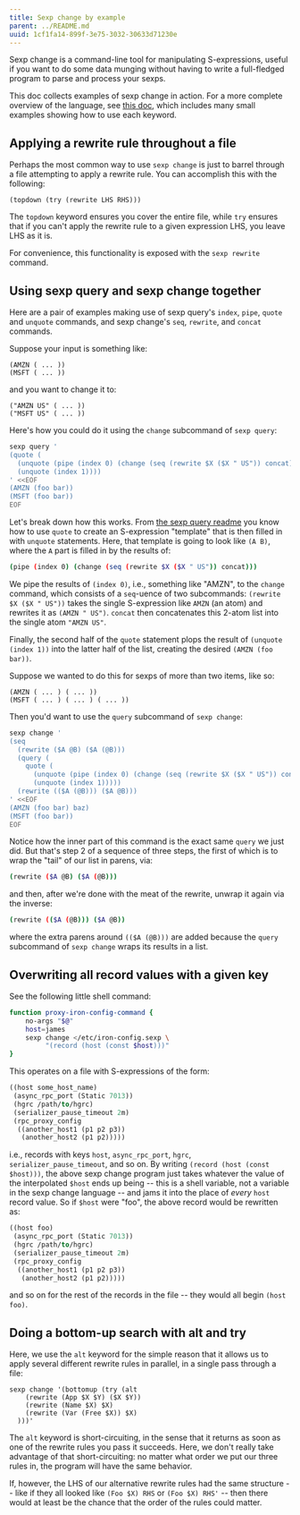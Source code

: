 ```yaml
---
title: Sexp change by example
parent: ../README.md
uuid: 1cf1fa14-899f-3e75-3032-30633d71230e
---
```


Sexp change is a command-line tool for manipulating S-expressions,
useful if you want to do some data munging without having to write a
full-fledged program to parse and process your sexps.

This doc collects examples of sexp change in action. For a more
complete overview of the language, see
[this doc](./change_semantics.md),
which includes many small examples showing how to use each keyword.

Applying a rewrite rule throughout a file
-----------------------------------------

Perhaps the most common way to use `sexp change` is just to barrel
through a file attempting to apply a rewrite rule. You can accomplish
this with the following:

```
(topdown (try (rewrite LHS RHS)))
```

The `topdown` keyword ensures you cover the entire file, while `try`
ensures that if you can't apply the rewrite rule to a given expression
LHS, you leave LHS as it is.

For convenience, this functionality is exposed with the `sexp rewrite` command.

Using sexp query and sexp change together
-----------------------------------------

Here are a pair of examples making use of sexp query's `index`,
`pipe`, `quote` and `unquote` commands, and sexp change's `seq`,
`rewrite`, and `concat` commands.

Suppose your input is something like:

```
(AMZN ( ... ))
(MSFT ( ... ))
```

and you want to change it to:

```
("AMZN US" ( ... ))
("MSFT US" ( ... ))
```

Here's how you could do it using the `change` subcommand of `sexp query`:

```sh
sexp query '
(quote (
  (unquote (pipe (index 0) (change (seq (rewrite $X ($X " US")) concat))))
  (unquote (index 1))))
' <<EOF
(AMZN (foo bar))
(MSFT (foo bar))
EOF
```

Let's break down how this works. From
[the sexp query readme](query_by_example.md) you know how to use
`quote` to create an S-expression "template" that is then filled in
with `unquote` statements. Here, that template is going to look like
`(A B)`, where the `A` part is filled in by the results of:

```sh
(pipe (index 0) (change (seq (rewrite $X ($X " US")) concat)))
```

We pipe the results of `(index 0)`, i.e., something like "AMZN", to
the `change` command, which consists of a `seq`-uence of two
subcommands: `(rewrite $X ($X " US"))` takes the single S-expression
like `AMZN` (an atom) and rewrites it as `(AMZN " US")`. `concat` then
concatenates this 2-atom list into the single atom `"AMZN US"`.

Finally, the second half of the `quote` statement plops the result of
`(unquote (index 1))` into the latter half of the list, creating the
desired `(AMZN (foo bar))`.

Suppose we wanted to do this for sexps of more than two items, like
so:

```
(AMZN ( ... ) ( ... ))
(MSFT ( ... ) ( ... ) ( ... ))
```

Then you'd want to use the `query` subcommand of `sexp change`:

```sh
sexp change '
(seq
  (rewrite ($A @B) ($A (@B)))
  (query (
    quote (
      (unquote (pipe (index 0) (change (seq (rewrite $X ($X " US")) concat))))
      (unquote (index 1)))))
  (rewrite (($A (@B))) ($A @B)))
' <<EOF
(AMZN (foo bar) baz)
(MSFT (foo bar))
EOF
```

Notice how the inner part of this command is the exact same `query`
we just did. But that's step 2 of a sequence of three steps, the first
of which is to wrap the "tail" of our list in parens, via:

```sh
(rewrite ($A @B) ($A (@B)))
```

and then, after we're done with the meat of the rewrite, unwrap it
again via the inverse:

```sh
(rewrite (($A (@B))) ($A @B))
```

where the extra parens around `(($A (@B)))` are added because the
`query` subcommand of `sexp change` wraps its results in a list.

Overwriting all record values with a given key
----------------------------------------------

See the following little shell command:

```sh
function proxy-iron-config-command {
    no-args "$@"
    host=james
    sexp change </etc/iron-config.sexp \
         "(record (host (const $host)))"
}
```

This operates on a file with S-expressions of the form:

```ocaml
((host some_host_name)
 (async_rpc_port (Static 7013))
 (hgrc /path/to/hgrc)
 (serializer_pause_timeout 2m)
 (rpc_proxy_config
  ((another_host1 (p1 p2 p3))
   (another_host2 (p1 p2)))))
```

i.e., records with keys `host`, `async_rpc_port`, `hgrc`,
`serializer_pause_timeout`, and so on. By writing
`(record (host (const $host)))`, the above sexp change program just
takes whatever the value of the interpolated `$host` ends up being --
this is a shell variable, not a variable in the sexp change language
-- and jams it into the place of _every_ `host` record value. So if
`$host` were "foo", the above record would be rewritten as:

```ocaml
((host foo)
 (async_rpc_port (Static 7013))
 (hgrc /path/to/hgrc)
 (serializer_pause_timeout 2m)
 (rpc_proxy_config
  ((another_host1 (p1 p2 p3))
   (another_host2 (p1 p2)))))
```

and so on for the rest of the records in the file -- they would all
begin `(host foo)`.

Doing a bottom-up search with alt and try
-----------------------------------------

Here, we use the `alt` keyword for the simple reason that it allows
us to apply several different rewrite rules in parallel, in a single
pass through a file:

```
sexp change '(bottomup (try (alt
    (rewrite (App $X $Y) ($X $Y))
    (rewrite (Name $X) $X)
    (rewrite (Var (Free $X)) $X)
  )))'
```

The `alt` keyword is short-circuiting, in the sense that it returns
as soon as one of the rewrite rules you pass it succeeds. Here, we don't
really take advantage of that short-circuiting: no matter what order
we put our three rules in, the program will have the same behavior.

If, however, the LHS of our alternative rewrite rules had the same
structure -- like if they all looked like `(Foo $X) RHS` or `(Foo $X)
RHS'` -- then there would at least be the chance that the order of
the rules could matter.
